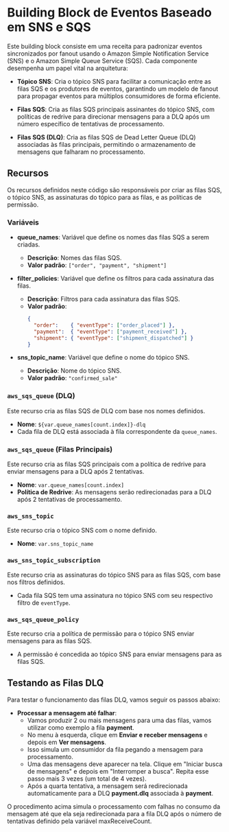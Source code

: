 # Building Block de Eventos Baseado em SNS e SQS

Este building block consiste em uma receita para padronizar eventos sincronizados por fanout usando o Amazon Simple Notification Service (SNS) e o Amazon Simple Queue Service (SQS). Cada componente desempenha um papel vital na arquitetura:

- **Tópico SNS**: Cria o tópico SNS para facilitar a comunicação entre as filas SQS e os produtores de eventos, garantindo um modelo de fanout para propagar eventos para múltiplos consumidores de forma eficiente.

- **Filas SQS**: Cria as filas SQS principais assinantes do tópico SNS, com políticas de redrive para direcionar mensagens para a DLQ após um número específico de tentativas de processamento.

- **Filas SQS (DLQ)**: Cria as filas SQS de Dead Letter Queue (DLQ) associadas às filas principais, permitindo o armazenamento de mensagens que falharam no processamento.
  
## Recursos

Os recursos definidos neste código são responsáveis por criar as filas SQS, o tópico SNS, as assinaturas do tópico para as filas, e as políticas de permissão.

### Variáveis

- **queue_names**: Variável que define os nomes das filas SQS a serem criadas.
  - **Descrição**: Nomes das filas SQS.
  - **Valor padrão**: `["order", "payment", "shipment"]`

- **filter_policies**: Variável que define os filtros para cada assinatura das filas.
  - **Descrição**: Filtros para cada assinatura das filas SQS.
  - **Valor padrão**:
    ```json
    {
      "order":    { "eventType": ["order_placed"] },
      "payment":  { "eventType": ["payment_received"] },
      "shipment": { "eventType": ["shipment_dispatched"] }
    }
    ```

- **sns_topic_name**: Variável que define o nome do tópico SNS.
  - **Descrição**: Nome do tópico SNS.
  - **Valor padrão**: `"confirmed_sale"`

### `aws_sqs_queue` (DLQ)

Este recurso cria as filas SQS de DLQ com base nos nomes definidos.

- **Nome**: `${var.queue_names[count.index]}-dlq`
- Cada fila de DLQ está associada à fila correspondente da `queue_names`.

### `aws_sqs_queue` (Filas Principais)

Este recurso cria as filas SQS principais com a política de redrive para enviar mensagens para a DLQ após 2 tentativas.

- **Nome**: `var.queue_names[count.index]`
- **Política de Redrive**: As mensagens serão redirecionadas para a DLQ após 2 tentativas de processamento.

### `aws_sns_topic`

Este recurso cria o tópico SNS com o nome definido.

- **Nome**: `var.sns_topic_name`

### `aws_sns_topic_subscription`

Este recurso cria as assinaturas do tópico SNS para as filas SQS, com base nos filtros definidos.

- Cada fila SQS tem uma assinatura no tópico SNS com seu respectivo filtro de `eventType`.

### `aws_sqs_queue_policy`

Este recurso cria a política de permissão para o tópico SNS enviar mensagens para as filas SQS.

- A permissão é concedida ao tópico SNS para enviar mensagens para as filas SQS.

## Testando as Filas DLQ

Para testar o funcionamento das filas DLQ, vamos seguir os passos abaixo:

- **Processar a mensagem até falhar**:
  - Vamos produzir 2 ou mais mensagens para uma das filas, vamos utilizar como exemplo a fila **payment**.
  - No menu à esquerda, clique em **Enviar e receber mensagens** e depois em **Ver mensagens**.
  - Isso simula um consumidor da fila pegando a mensagem para processamento.
  - Uma das mensagens deve aparecer na tela. Clique em "Iniciar busca de mensagens" e depois em "Interromper a busca". Repita esse passo mais 3 vezes (um total de 4 vezes).
  - Após a quarta tentativa, a mensagem será redirecionada automaticamente para a DLQ **payment.dlq** associada à **payment**.

O procedimento acima simula o processamento com falhas no consumo da mensagem até que ela seja redirecionada para a fila DLQ após o número de tentativas definido pela variável maxReceiveCount.
